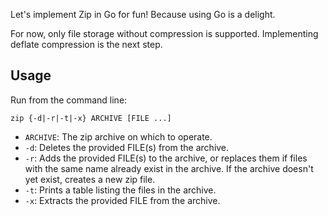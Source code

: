 Let's implement Zip in Go for fun! Because using Go is a delight.

For now, only file storage without compression is supported. Implementing deflate compression is the next step.

## Usage
Run from the command line:
```
zip {-d|-r|-t|-x} ARCHIVE [FILE ...]
```

* `ARCHIVE`: The zip archive on which to operate.
* `-d`: Deletes the provided FILE(s) from the archive.
* `-r`: Adds the provided FILE(s) to the archive, or replaces them if files with the same name already exist in the archive. If the archive doesn't yet exist, creates a new zip file.
* `-t`: Prints a table listing the files in the archive.
* `-x`: Extracts the provided FILE from the archive.
